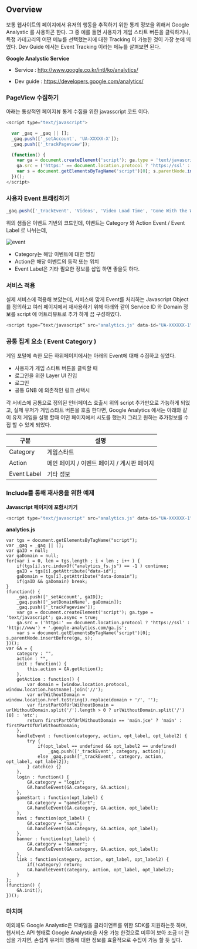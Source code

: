 ## Overview

보통 웹사이트의 페이지에서 유저의 행동을 추적하기 위한 통계 정보을 위해서 Google Analystic 를 사용하곤 한다. 그 중 예를 들면 사용자가 게임 스타트 버튼을 클릭하거나, 특정 카테고리의 어떤 메뉴를 선택했는지에 대한 Tracking 이 가능한 것이 가장 눈에 띄였다. Dev Guide 에서는 Event Tracking 이라는 메뉴를 살펴보면 된다.


**Google Analystic Service**

- Service : http://www.google.co.kr/intl/ko/analytics/

- Dev guide : https://developers.google.com/analytics/ 


### PageView 수집하기

아래는 통상적인 페이지뷰 통계 수집을 위한 javasscript 코드 이다.

```javascript
<script type="text/javascript">

  var _gaq = _gaq || [];
  _gaq.push(['_setAccount', 'UA-XXXXX-X']);
  _gaq.push(['_trackPageview']);

  (function() {
    var ga = document.createElement('script'); ga.type = 'text/javascript'; ga.async = true;
    ga.src = ('https:' == document.location.protocol ? 'https://ssl' : 'http://www') + '.google-analytics.com/ga.js';
    var s = document.getElementsByTagName('script')[0]; s.parentNode.insertBefore(ga, s);
  })();
</script>
```


### 사용자 Event 트래킹하기


```javascript
_gaq.push(['_trackEvent', 'Videos', 'Video Load Time', 'Gone With the Wind', downloadTime]);
```

위의 샘플은 이벤트 기반의 코드인데, 이벤트는 Category 와 Action Event / Event Label 로 나뉘는데, 

 ![event](http://cfile26.uf.tistory.com/image/25509443511AECD9382C3C)
 
- Category는 해당 이벤트에 대한 명칭
- Action은 해당 이벤트의 동작 또는 위치
- Event Label은 기타 필요한 정보를 삽입 하면 좋을듯 하다.



### 서비스 적용

실제 서비스에 적용해 보았는데, 서비스에 맞게 Event를 처리하는 Javascript Object 를 정의하고 여러 페이지에서 재사용하기 위해 아래와 같이 Service ID 와 Domain 정보를 script 에 어트리뷰트로 추가 하게 끔 구성하였다.

````javascript
<script type=”text/javascript” src="analytics.js" data-id="UA-XXXXXX-1" data-domain="joycity.com"></script>
````

### 공통 집계 요소 ( Event Category )
 
 게임 포털에 속한 모든 하위페이지에서는 아래의 Event에 대해 수집하고 싶었다.
 
 - 사용자가 게임 스타트 버튼을 클릭할 때	
 - 로그인을 위한 Layer UI 진입 
 - 로그인 
 - 공통 GNB 에 의존적인 링크 선택시

각 서비스에 공통으로 정의된 인터페이스 호출시 위의 script 추가만으로 가능하게 되었고, 실제 유저가 게임스타트 버튼을 호출 한다면, Google Analytics 에서는 아래와 같이 유저 게임을 실행 할때 어떤 페이지에서 시도를 했는지 그리고 원하는 추가정보를 수집 할 수 있게 되었다.

구분 | 설명 
---|---
Category | 게임스타트
Action | 메인 페이지 / 이벤트 페이지 / 게시판 페이지 
Event Label | 기타 정보

### Include를 통해 재사용을 위한 예제

**Javascript 페이지에 포함시키기**
```javascript
<script type="text/javascript" src="analytics.js" data-id="UA-XXXXXX-1" data-domain="joycity.com" ></script>
```

**analytics.js**
```javascipt
var tgs = document.getElementsByTagName("script");
var _gaq = _gaq || [];
var gaID = null;
var gaDomain = null;
for(var i = 0, len = tgs.length ; i < len ; i++ ) {
	if(tgs[i].src.indexOf("analytics_fs.js") == -1 ) continue;
	gaID = tgs[i].getAttribute("data-id"); 
	gaDomain = tgs[i].getAttribute("data-domain");
	if(gaID && gaDomain) break;
}
(function() {
	_gaq.push(['_setAccount', gaID]);
	_gaq.push(['_setDomainName', gaDomain]);
	_gaq.push(['_trackPageview']);
	var ga = document.createElement('script'); ga.type = 'text/javascript'; ga.async = true;
	ga.src = ('https:' == document.location.protocol ? 'https://ssl' : 'http://www') + '.google-analytics.com/ga.js';
	var s = document.getElementsByTagName('script')[0]; s.parentNode.insertBefore(ga, s);
})();
var GA = {
	category : "",
	action : "",
	init : function() {
		this.action = GA.getAction();
	},
	getAction : function() {
		var domain = [window.location.protocol, window.location.hostname].join('//');
		var urlWithoutDomain = window.location.href.toString().replace(domain + '/', '');
		var firstPartOfUrlWithoutDomain = urlWithoutDomain.split('/').length > 0 ? urlWithoutDomain.split('/')[0] : 'etc';
		return firstPartOfUrlWithoutDomain == 'main.jce' ? 'main' : firstPartOfUrlWithoutDomain;
	},
	handleEvent : function(category, action, opt_label, opt_label2) {
		try {
			if(opt_label == undefined && opt_label2 == undefined) 
				_gaq.push(['_trackEvent', category, action]);
			else _gaq.push(['_trackEvent', category, action, opt_label, opt_label2]);
		} catch(e) {}
	},
	login : function() {
		GA.category = "login";
		GA.handleEvent(GA.category, GA.action);
	},
	gameStart : function(opt_label) {
		GA.category = "gameStart";
		GA.handleEvent(GA.category, GA.action, opt_label);
	},
	navi : function(opt_label) {
		GA.category = "navi";
		GA.handleEvent(GA.category, GA.action, opt_label);
	},
	banner : function(opt_label) {
		GA.category = "banner";
		GA.handleEvent(GA.category, GA.action, opt_label);
	},
	link : function(category, action, opt_label, opt_label2) {
		if(!category) return;
		GA.handleEvent(category, action, opt_label, opt_label2);
	}
};
(function() {
	GA.init();
})();
```

### 마치며

이외에도 Google Analystic은 모바일을 클라이언트를 위한 SDK를 지원하는듯 하며, 웹서비스 API 형태로 Google Analystic을 사용 가능 한것으로 미루어 보아 조금 더 관심을 가지면, 손쉽게 유저의 행동에 대한 정보를 효율적으로 수집이 가능 할 듯 싶다.
